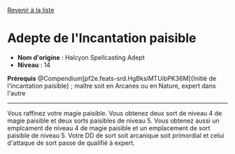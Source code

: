 [Revenir à la liste](list.md)

# Adepte de l'Incantation paisible

 * **Nom d'origine** : Halcyon Spellcasting Adept
 * **Niveau** : 14


<p><span id="ctl00_MainContent_DetailedOutput"><strong>Prérequis</strong> @Compendium[pf2e.feats-srd.HgBksiMTUibPK36M]{Initié de l'incantation paisible} ; maître soit en Arcanes ou en Nature, expert dans l'autre<br></span></p>
<hr>
<p>Vous raffinez votre magie paisible. Vous obtenez deux sort de niveau 4 de magie paisible et deux sorts paisibles de niveau 5. Vous obtenez aussi un emplcament de niveau 4 de magie paisible et un emplacement de sort paisible de niveau 5. Votre DD de sort soit arcanique soit primordial et celui d'attaque de sort passe de qualifié à expert.&nbsp;</p>